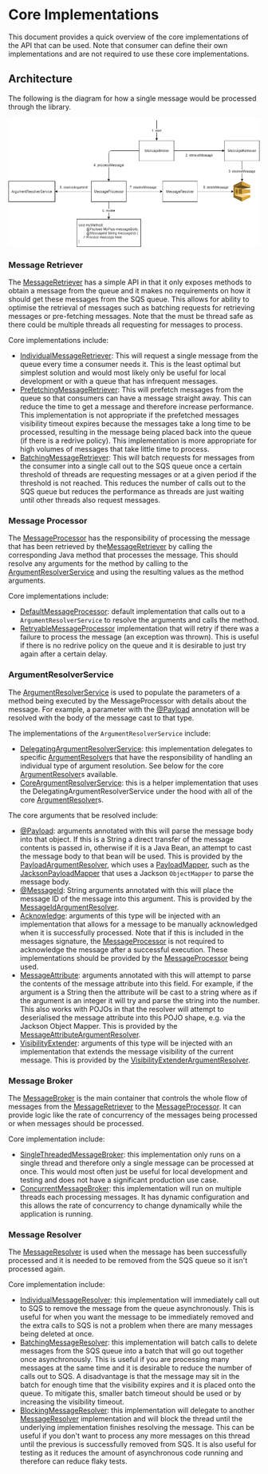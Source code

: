 # Core Implementations
This document provides a quick overview of the core implementations of the API that can be used. Note that consumer can define their own implementations and
are not required to use these core implementations.

## Architecture
The following is the diagram for how a single message would be processed through the library.

![Core Framework Architecture Diagram](./resources/architecture_diagram.png "Core Framework Architecture Diagram")

### Message Retriever
The [MessageRetriever](../java-dynamic-sqs-listener-api/src/main/java/com/jashmore/sqs/retriever) has a simple API in that it only exposes methods to obtain
a message from the queue and it makes no requirements on how it should get these messages from the SQS queue. This allows for ability to optimise the
retrieval of messages such as batching requests for retrieving messages or pre-fetching messages. Note that the must be thread safe as there could be
multiple threads all requesting for messages to process.

Core implementations include:
- [IndividualMessageRetriever](../java-dynamic-sqs-listener-core/src/main/java/com/jashmore/sqs/retriever/individual/IndividualMessageRetriever.java):
This will request a single message from the queue every time a consumer needs it. This is the least optimal but simplest solution and would most likely
only be useful for local development or with a queue that has infrequent messages.
- [PrefetchingMessageRetriever](../java-dynamic-sqs-listener-core/src/main/java/com/jashmore/sqs/retriever/prefetch/PrefetchingMessageRetriever.java):
This will prefetch messages from the queue so that consumers can have a message straight away. This can reduce the time to get a message and therefore
increase performance. This implementation is not appropriate if the prefetched messages visibility timeout expires because the messages take a long time
to be processed, resulting in the message being placed back into the queue (if there is a redrive policy).  This implementation is more appropriate for high
volumes of messages that take little time to process.
- [BatchingMessageRetriever](../java-dynamic-sqs-listener-core/src/main/java/com/jashmore/sqs/retriever/batching/BatchingMessageRetriever.java):
This will batch requests for messages from the consumer into a single call out to the SQS queue once a certain threshold of threads are requesting
messages or at a given period if the threshold is not reached. This reduces the number of calls out to the SQS queue but reduces the performance
as threads are just waiting until other threads also request messages.

### Message Processor
The [MessageProcessor](../java-dynamic-sqs-listener-api/src/main/java/com/jashmore/sqs/processor/MessageProcessor.java)
has the responsibility of processing the message that has been retrieved by the[MessageRetriever](../java-dynamic-sqs-listener-api/src/main/java/com/jashmore/sqs/retriever)
by calling the corresponding Java method that processes the message.  This should resolve any arguments for the method by calling to the
[ArgumentResolverService](../java-dynamic-sqs-listener-api/src/main/java/com/jashmore/sqs/argument/ArgumentResolverService.java) and using the resulting
values as the method arguments.

Core implementations include:
- [DefaultMessageProcessor](../java-dynamic-sqs-listener-core/src/main/java/com/jashmore/sqs/processor/DefaultMessageProcessor.java):
default implementation that calls out to a `ArgumentResolverService` to resolve the arguments and calls the method.
- [RetryableMessageProcessor](../java-dynamic-sqs-listener-core/src/main/java/com/jashmore/sqs/processor/retryable/RetryableMessageProcessor.java)
implementation that will retry if there was a failure to process the message (an exception was thrown). This is useful if there is no redrive policy
on the queue and it is desirable to just try again after a certain delay.

### ArgumentResolverService
The [ArgumentResolverService](../java-dynamic-sqs-listener-api/src/main/java/com/jashmore/sqs/argument/ArgumentResolverService.java) is used to populate
the parameters of a method being executed by the MessageProcessor with details about the message. For example, a parameter with the
[@Payload](../java-dynamic-sqs-listener-core/src/main/java/com/jashmore/sqs/argument/payload/Payload.java) annotation will be resolved with the body
of the message cast to that type.

The implementations of the `ArgumentResolverService` include:
- [DelegatingArgumentResolverService](../java-dynamic-sqs-listener-core/src/main/java/com/jashmore/sqs/argument/DelegatingArgumentResolverService.java):
this implementation delegates to specific [ArgumentResolver](../java-dynamic-sqs-listener-api/src/main/java/com/jashmore/sqs/argument/ArgumentResolver.java)s
that have the responsibility of handling an individual type of argument resolution. See below for the core
[ArgumentResolver](../java-dynamic-sqs-listener-api/src/main/java/com/jashmore/sqs/argument/ArgumentResolver.java)s available.
- [CoreArgumentResolverService](../java-dynamic-sqs-listener-core/src/main/java/com/jashmore/sqs/argument/CoreArgumentResolverService.java): this is
a helper implementation that uses the DelegatingArgumentResolverService under the hood with all of the core
[ArgumentResolver](../java-dynamic-sqs-listener-api/src/main/java/com/jashmore/sqs/argument/ArgumentResolver.java)s.

The core arguments that be resolved include:
- [@Payload](../java-dynamic-sqs-listener-core/src/main/java/com/jashmore/sqs/argument/payload/Payload.java): arguments annotated with this will parse the
message body into that object. If this is a String a direct transfer of the message contents is passed in, otherwise if it is a Java Bean, an attempt to
cast the message body to that bean will be used. This is provided by the
[PayloadArgumentResolver](../java-dynamic-sqs-listener-core/src/main/java/com/jashmore/sqs/argument/payload/PayloadArgumentResolver.java), which uses
a [PayloadMapper](../java-dynamic-sqs-listener-core/src/main/java/com/jashmore/sqs/argument/payload/mapper/PayloadMapper.java), such as
the [JacksonPayloadMapper](../java-dynamic-sqs-listener-core/src/main/java/com/jashmore/sqs/argument/payload/mapper/JacksonPayloadMapper.java)
that uses a Jackson `ObjectMapper` to parse the message body.
- [@MessageId](../java-dynamic-sqs-listener-core/src/main/java/com/jashmore/sqs/argument/messageid/MessageId.java): String arguments annotated with this will
place the message ID of the message into this argument. This is provided by the
[MessageIdArgumentResolver](../java-dynamic-sqs-listener-core/src/main/java/com/jashmore/sqs/argument/messageid/MessageIdArgumentResolver.java).
- [Acknowledge](../java-dynamic-sqs-listener-api/src/main/java/com/jashmore/sqs/processor/argument/Acknowledge.java): arguments of this type will be injected
with an implementation that allows for a message to be manually acknowledged when it is successfully processed. Note that if this is included in the messages
signature, the [MessageProcessor](../java-dynamic-sqs-listener-api/src/main/java/com/jashmore/sqs/processor/MessageProcessor.java) is not required to
acknowledge the message after a successful execution. These implementations should be provided by the
[MessageProcessor](../java-dynamic-sqs-listener-api/src/main/java/com/jashmore/sqs/processor/MessageProcessor.java) being used.
- [MessageAttribute](../java-dynamic-sqs-listener-core/src/main/java/com/jashmore/sqs/argument/attribute/MessageAttribute.java): arguments annotated with this
will attempt to parse the contents of the message attribute into this field. For example, if the argument is a String then the attribute will be cast to a
string where as if the argument is an integer it will try and parse the string into the number.  This also works with POJOs in that the resolver will
 attempt to deserialised the message attribute into this POJO shape, e.g. via the Jackson Object Mapper.  This is provided by the
[MessageAttributeArgumentResolver](../java-dynamic-sqs-listener-core/src/main/java/com/jashmore/sqs/argument/attribute/MessageAttributeArgumentResolver.java).
- [VisibilityExtender](../java-dynamic-sqs-listener-core/src/main/java/com/jashmore/sqs/argument/visibility/VisibilityExtender.java): arguments of this type
will be injected with an implementation that extends the message visibility of the current message. This is provided by the
[VisibilityExtenderArgumentResolver](../java-dynamic-sqs-listener-core/src/main/java/com/jashmore/sqs/argument/visibility/VisibilityExtenderArgumentResolver.java). 

### Message Broker
The [MessageBroker](../java-dynamic-sqs-listener-api/src/main/java/com/jashmore/sqs/broker/MessageBroker.java) is the main container that controls the whole flow
of messages from the [MessageRetriever](../java-dynamic-sqs-listener-api/src/main/java/com/jashmore/sqs/retriever) to the
[MessageProcessor](../java-dynamic-sqs-listener-api/src/main/java/com/jashmore/sqs/processor/MessageProcessor.java). It can provide logic like the rate
of concurrency of the messages being processed or when messages should be processed.

Core implementation include:
- [SingleThreadedMessageBroker](../java-dynamic-sqs-listener-core/src/main/java/com/jashmore/sqs/broker/singlethread/SingleThreadedMessageBroker.java):
this implementation only runs on a single thread and therefore only a single message can be processed at once. This would most often just be useful
for local development and testing and does not have a significant production use case.
- [ConcurrentMessageBroker](../java-dynamic-sqs-listener-core/src/main/java/com/jashmore/sqs/broker/concurrent/ConcurrentMessageBroker.java): this
implementation will run on multiple threads each processing messages. It has dynamic configuration and this allows the rate of concurrency to change
dynamically while the application is running.

### Message Resolver
The [MessageResolver](../java-dynamic-sqs-listener-api/src/main/java/com/jashmore/sqs/resolver/MessageResolver.java) is used when the message has been
successfully processed and it is needed to be removed from the SQS queue so it isn't processed again.

Core implementation include:
- [IndividualMessageResolver](../java-dynamic-sqs-listener-core/src/main/java/com/jashmore/sqs/resolver/individual/IndividualMessageResolver.java): this
implementation will immediately call out to SQS to remove the message from the queue asynchronously. This is useful for when you want the message to be
immediately removed and the extra calls to SQS is not a problem when there are many messages being deleted at once.
- [BatchingMessageResolver](../java-dynamic-sqs-listener-core/src/main/java/com/jashmore/sqs/resolver/batching/BatchingMessageResolver.java): this
implementation will batch calls to delete messages from the SQS queue into a batch that will go out together once asynchronously. This is useful if you
are processing many messages at the same time and it is desirable to reduce the number of calls out to SQS. A disadvantage is that the message may
sit in the batch for enough time that the visibility expires and it is placed onto the queue. To mitigate this, smaller batch
timeout should be used or by increasing the visibility timeout. 
- [BlockingMessageResolver](../java-dynamic-sqs-listener-core/src/main/java/com/jashmore/sqs/resolver/blocking/BlockingMessageResolver.java): this
implementation will delegate to another [MessageResolver](../java-dynamic-sqs-listener-api/src/main/java/com/jashmore/sqs/resolver/MessageResolver.java)
implementation and will block the thread until the underlying implementation finishes resolving the message. This can be useful if you don't want to
process any more messages  on this thread until the previous is successfully removed from SQS. It is also useful for testing as it reduces the amount of
asynchronous code running and therefore can reduce flaky tests.
